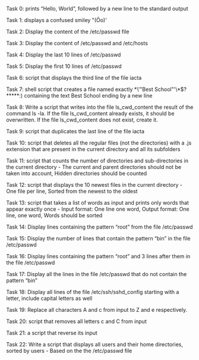 Task 0: prints “Hello, World”, followed by a new line to the standard output

Task 1: displays a confused smiley "(Ôo)'

Task 2: Display the content of the /etc/passwd file

Task 3: Display the content of /etc/passwd and /etc/hosts

Task 4: Display the last 10 lines of /etc/passwd

Task 5: Display the first 10 lines of /etc/passwd

Task 6: script that displays the third line of the file iacta

Task 7: shell script that creates a file named exactly \*\\'"Best School"\'\\*$\?\*\*\*\*\*:) containing the text Best School ending by a new line

Task 8: Write a script that writes into the file ls_cwd_content the result of the command ls -la. If the file ls_cwd_content already exists, it should be overwritten. If the file ls_cwd_content does not exist, create it.

Task 9: script that duplicates the last line of the file iacta

Task 10: script that deletes all the regular files (not the directories) with a .js extension that are present in the current directory and all its subfolders

Task 11: script that counts the number of directories and sub-directories in the current directory - The current and parent directories should not be taken into account, Hidden directories should be counted

Task 12: script that displays the 10 newest files in the current directory - One file per line, Sorted from the newest to the oldest

Task 13: script that takes a list of words as input and prints only words that appear exactly once - Input format: One line one word, Output format: One line, one word, Words should be sorted

Task 14: Display lines containing the pattern “root” from the file /etc/passwd

Task 15: Display the number of lines that contain the pattern “bin” in the file /etc/passwd

Task 16: Display lines containing the pattern “root” and 3 lines after them in the file /etc/passwd

Task 17: Display all the lines in the file /etc/passwd that do not contain the pattern “bin”

Task 18: Display all lines of the file /etc/ssh/sshd_config starting with a letter, include capital letters as well

Task 19: Replace all characters A and c from input to Z and e respectively. 

Task 20: script that removes all letters c and C from input

Task 21: a script that reverse its input

Task 22: Write a script that displays all users and their home directories, sorted by users - Based on the the /etc/passwd file





